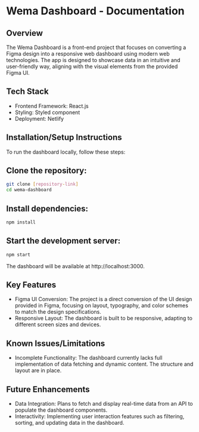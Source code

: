 # Wema Dashboard - Documentation

## Overview
The Wema Dashboard is a front-end project that focuses on converting a Figma design into a responsive web dashboard using modern web technologies. The app is designed to showcase data in an intuitive and user-friendly way, aligning with the visual elements from the provided Figma UI.

## Tech Stack
- Frontend Framework: React.js
- Styling: Styled component
- Deployment: Netlify
## Installation/Setup Instructions
To run the dashboard locally, follow these steps:

## Clone the repository:

```bash
git clone [repository-link]
cd wema-dashboard
```
## Install dependencies:

```bash
npm install
```
## Start the development server:

``` bash
npm start
```
The dashboard will be available at http://localhost:3000.

## Key Features
- Figma UI Conversion: The project is a direct conversion of the UI design provided in Figma, focusing on layout, typography, and color schemes to match the design specifications.
- Responsive Layout: The dashboard is built to be responsive, adapting to different screen sizes and devices.
## Known Issues/Limitations
- Incomplete Functionality: The dashboard currently lacks full implementation of data fetching and dynamic content. The structure and layout are in place.
## Future Enhancements
- Data Integration: Plans to fetch and display real-time data from an API to populate the dashboard components.
- Interactivity: Implementing user interaction features such as filtering, sorting, and updating data in the dashboard.
